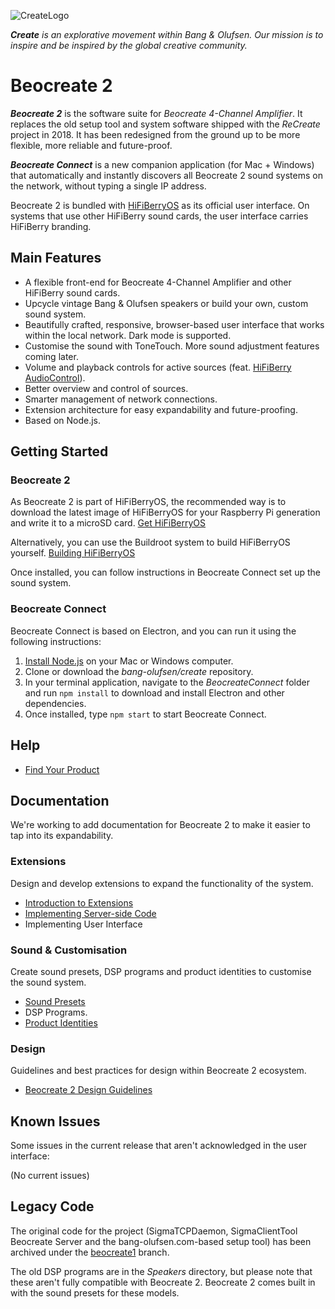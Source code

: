 ![CreateLogo](https://image.ibb.co/nfT01G/create_logo_two.png)

***Create*** *is an explorative movement within Bang & Olufsen. Our mission is to inspire and be inspired by the global creative community.*

# Beocreate 2

***Beocreate 2*** is the software suite for *Beocreate 4-Channel Amplifier*. It replaces the old setup tool and system software shipped with the *ReCreate* project in 2018. It has been redesigned from the ground up to be more flexible, more reliable and future-proof. 

***Beocreate Connect*** is a new companion application (for Mac + Windows) that automatically and instantly discovers all Beocreate 2 sound systems on the network, without typing a single IP address.

Beocreate 2 is bundled with [HiFiBerryOS](https://github.com/hifiberry/hifiberry-os) as its official user interface. On systems that use other HiFiBerry sound cards, the user interface carries HiFiBerry branding.

## Main Features

- A flexible front-end for Beocreate 4-Channel Amplifier and other HiFiBerry sound cards.
- Upcycle vintage Bang & Olufsen speakers or build your own, custom sound system.
- Beautifully crafted, responsive, browser-based user interface that works within the local network. Dark mode is supported.
- Customise the sound with ToneTouch. More sound adjustment features coming later.
- Volume and playback controls for active sources (feat. [HiFiBerry AudioControl](https://github.com/hifiberry/audiocontrol2)).
- Better overview and control of sources.
- Smarter management of network connections.
- Extension architecture for easy expandability and future-proofing.
- Based on Node.js.

## Getting Started

### Beocreate 2

As Beocreate 2 is part of HiFiBerryOS, the recommended way is to download the latest image of HiFiBerryOS for your Raspberry Pi generation and write it to a microSD card. [Get HiFiBerryOS](https://www.hifiberry.com/hifiberryos/)

Alternatively, you can use the Buildroot system to build HiFiBerryOS yourself. [Building HiFiBerryOS](https://github.com/hifiberry/hifiberry-os/blob/master/doc/building.md)

Once installed, you can follow instructions in Beocreate Connect set up the sound system.

### Beocreate Connect

Beocreate Connect is based on Electron, and you can run it using the following instructions:

1. [Install Node.js](https://nodejs.org/en/) on your Mac or Windows computer.
2. Clone or download the *bang-olufsen/create* repository.
3. In your terminal application, navigate to the *BeocreateConnect* folder and run `npm install` to download and install Electron and other dependencies.
4. Once installed, type `npm start` to start Beocreate Connect.

## Help

- [Find Your Product](Help/FindYourProduct.md)

## Documentation

We're working to add documentation for Beocreate 2 to make it easier to tap into its expandability.

### Extensions

Design and develop extensions to expand the functionality of the system.

- [Introduction to Extensions](Documentation/ExtensionsIntroduction.md)
- [Implementing Server-side Code](Documentation/ExtensionsServer.md)
- Implementing User Interface

### Sound & Customisation

Create sound presets, DSP programs and product identities to customise the sound system.

- [Sound Presets](Documentation/SoundPresets.md)
- DSP Programs.
- [Product Identities](Documentation/ProductIdentities.md)

### Design

Guidelines and best practices for design within Beocreate 2 ecosystem.

- [Beocreate 2 Design Guidelines](Documentation/DesignGuidelines.md)


## Known Issues

Some issues in the current release that aren't acknowledged in the user interface:

(No current issues)


## Legacy Code

The original code for the project (SigmaTCPDaemon, SigmaClientTool Beocreate Server and the bang-olufsen.com-based setup tool) has been archived under the [beocreate1](https://github.com/bang-olufsen/create/tree/beocreate1) branch.

The old DSP programs are in the *Speakers* directory, but please note that these aren't fully compatible with Beocreate 2. Beocreate 2 comes built in with the sound presets for these models.